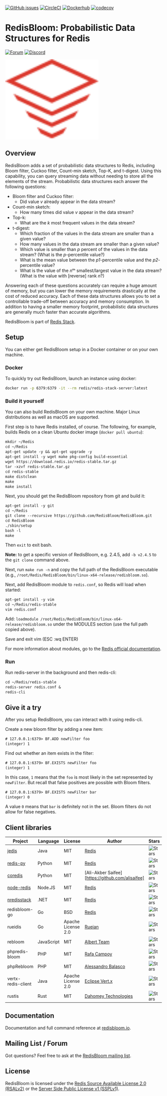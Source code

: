 [![GitHub issues](https://img.shields.io/github/release/RedisLabsModules/redisbloom.svg)](https://github.com/RedisBloom/RedisBloom/releases/latest)
[![CircleCI](https://circleci.com/gh/RedisBloom/RedisBloom.svg?style=svg)](https://circleci.com/gh/RedisBloom/RedisBloom)
[![Dockerhub](https://img.shields.io/docker/pulls/redis/redis-stack-server?label=redis-stack-server)](https://img.shields.io/docker/pulls/redis/redis-stack-server)
[![codecov](https://codecov.io/gh/RedisBloom/RedisBloom/branch/master/graph/badge.svg)](https://codecov.io/gh/RedisBloom/RedisBloom)

# RedisBloom: Probabilistic Data Structures for Redis
[![Forum](https://img.shields.io/badge/Forum-RedisBloom-blue)](https://forum.redis.com/c/modules/redisbloom)
[![Discord](https://img.shields.io/discord/697882427875393627?style=flat-square)](https://discord.gg/wXhwjCQ)

<img src="docs/docs/images/logo.svg" alt="logo" width="300"/>

## Overview

RedisBloom adds a set of probabilistic data structures to Redis, including Bloom filter, Cuckoo filter, Count-min sketch, Top-K, and t-digest. Using this capability, you can query streaming data without needing to store all the elements of the stream. Probabilistic data structures each answer the following questions:

- Bloom filter and Cuckoo filter:
  -  Did value _v_ already appear in the data stream?
- Count-min sketch:
  - How many times did value _v_ appear in the data stream?
- Top-k:
  - What are the _k_ most frequent values in the data stream?
- t-digest:
  - Which fraction of the values in the data stream are smaller than a given value?
  - How many values in the data stream are smaller than a given value?
  - Which value is smaller than _p_ percent of the values in the data stream? (What is the _p_-percentile value?)
  - What is the mean value between the _p1_-percentile value and the _p2_-percentile value?
  - What is the value of the *n*ᵗʰ smallest/largest value in the data stream? (What is the value with [reverse] rank _n_?)

Answering each of these questions accurately can require a huge amount of memory, but you can lower the memory requirements drastically at the cost of reduced accuracy. Each of these data structures allows you to set a controllable trade-off between accuracy and memory consumption. In addition to having a smaller memory footprint, probabilistic data structures are generally much faster than accurate algorithms.

RedisBloom is part of [Redis Stack](https://github.com/redis-stack).

## Setup

You can either get RedisBloom setup in a Docker container or on your own machine.

### Docker
To quickly try out RedisBloom, launch an instance using docker:
```sh
docker run -p 6379:6379 -it --rm redis/redis-stack-server:latest
```

### Build it yourself

You can also build RedisBloom on your own machine. Major Linux distributions as well as macOS are supported.

First step is to have Redis installed, of course. The following, for example, builds Redis on a clean Ubuntu docker image (`docker pull ubuntu`):

```
mkdir ~/Redis
cd ~/Redis
apt-get update -y && apt-get upgrade -y
apt-get install -y wget make pkg-config build-essential
wget https://download.redis.io/redis-stable.tar.gz
tar -xzvf redis-stable.tar.gz
cd redis-stable
make distclean
make
make install
```

Next, you should get the RedisBloom repository from git and build it:

```
apt-get install -y git
cd ~/Redis
git clone --recursive https://github.com/RedisBloom/RedisBloom.git
cd RedisBloom
./sbin/setup
bash -l
make
```

Then `exit` to exit bash.

**Note:** to get a specific version of RedisBloom, e.g. 2.4.5, add `-b v2.4.5` to the `git clone` command above.

Next, run `make run -n` and copy the full path of the RedisBloom executable (e.g., `/root/Redis/RedisBloom/bin/linux-x64-release/redisbloom.so`).

Next, add RedisBloom module to `redis.conf`, so Redis will load when started:

```
apt-get install -y vim
cd ~/Redis/redis-stable
vim redis.conf
```
Add: `loadmodule /root/Redis/RedisBloom/bin/linux-x64-release/redisbloom.so` under the MODULES section (use the full path copied above). 

Save and exit vim (ESC :wq ENTER)

For more information about modules, go to the [Redis official documentation](https://redis.io/topics/modules-intro).

### Run

Run redis-server in the background and then redis-cli:

```
cd ~/Redis/redis-stable
redis-server redis.conf &
redis-cli
```

## Give it a try

After you setup RedisBloom, you can interact with it using redis-cli.

Create a new bloom filter by adding a new item:
```
# 127.0.0.1:6379> BF.ADD newFilter foo
(integer) 1
```

Find out whether an item exists in the filter:
```
# 127.0.0.1:6379> BF.EXISTS newFilter foo
(integer) 1
```

In this case, `1` means that the `foo` is most likely in the set represented by `newFilter`. But recall that false positives are possible with Bloom filters.

```
# 127.0.0.1:6379> BF.EXISTS newFilter bar
(integer) 0
```

A value `0` means that `bar` is definitely not in the set. Bloom filters do not allow for false negatives.

## Client libraries

| Project | Language | License | Author | Stars | Package | Comment |
| ------- | -------- | ------- | ------ | ----- | ------- | ------- |
| [jedis][jedis-url] | Java | MIT | [Redis][redis-url] | ![Stars][jedis-stars] | [Maven][jedis-package]||
| [redis-py][redis-py-url] | Python | MIT | [Redis][redis-url] | ![Stars][redis-py-stars] | [pypi][redis-py-package]||
| [coredis][coredis-url] | Python | MIT | [Ali-Akber Saifee][https://github.com/alisaifee] | ![Stars][coredis-stars] | [pypi][coredis-package]| [Documentation][coredis-documentation]|
| [node-redis][node-redis-url] | Node.JS | MIT | [Redis][redis-url] | ![Stars][node-redis-stars] | [npm][node-redis-package]||
| [nredisstack][nredisstack-url] | .NET | MIT | [Redis][redis-url] | ![Stars][nredisstack-stars] | [nuget][nredisstack-package]||
| redisbloom-go | Go | BSD | [Redis](https://redis.com) |  ![Stars](https://img.shields.io/github/stars/RedisBloom/redisbloom-go.svg?style=social&amp;label=Star&amp;maxAge=2592000) | [GitHub](https://github.com/RedisBloom/redisbloom-go) ||
| rueidis | Go | Apache License 2.0 | [Rueian](https://github.com/rueian) |  ![Stars](https://img.shields.io/github/stars/rueian/rueidis.svg?style=social&amp;label=Star&amp;maxAge=2592000) | [GitHub](https://github.com/rueian/rueidis) ||
| rebloom | JavaScript | MIT | [Albert Team](https://cvitae.now.sh/) | ![Stars](https://img.shields.io/github/stars/albert-team/rebloom.svg?style=social&amp;label=Star&amp;maxAge=2592000) |[GitHub](https://github.com/albert-team/rebloom) ||
| phpredis-bloom | PHP | MIT | [Rafa Campoy](https://github.com/averias) | ![Stars](https://img.shields.io/github/stars/averias/phpredis-bloom.svg?style=social&amp;label=Star&amp;maxAge=2592000) | [GitHub](https://github.com/averias/phpredis-bloom) ||
| phpRebloom | PHP | MIT | [Alessandro Balasco](https://github.com/palicao) | ![Stars](https://img.shields.io/github/stars/palicao/phprebloom.svg?style=social&amp;label=Star&amp;maxAge=2592000) | [GitHub](https://github.com/palicao/phpRebloom) ||
| vertx-redis-client | Java | Apache License 2.0 | [Eclipse Vert.x](https://github.com/vert-x3) | ![Stars](https://img.shields.io/github/stars/vert-x3/vertx-redis-client.svg?style=social&amp;label=Star&amp;maxAge=2592000) | [GitHub](https://github.com/vert-x3/vertx-redis-client) ||
| rustis | Rust | MIT | [Dahomey Technologies](https://github.com/dahomey-technologies) | ![Stars](https://img.shields.io/github/stars/dahomey-technologies/rustis.svg?style=social&amp;label=Star&amp;maxAge=2592000) | [GitHub](https://github.com/dahomey-technologies/rustis) |

[redis-url]: https://redis.com

[redis-py-url]: https://github.com/redis/redis-py
[redis-py-stars]: https://img.shields.io/github/stars/redis/redis-py.svg?style=social&amp;label=Star&amp;maxAge=2592000
[redis-py-package]: https://pypi.python.org/pypi/redis

[coredis-url]: https://github.com/alisaifee/coredis
[coredis-stars]: https://img.shields.io/github/stars/alisaifee/coredis.svg?style=social&amp;label=Star&amp;maxAge=2592000
[coredis-package]: https://pypi.python.org/pypi/coredis
[coredis-documentation]: https://coredis.readthedocs.io/en/stable/handbook/modules.html#redisbloom

[jedis-url]: https://github.com/redis/jedis
[jedis-stars]: https://img.shields.io/github/stars/redis/jedis.svg?style=social&amp;label=Star&amp;maxAge=2592000
[Jedis-package]: https://search.maven.org/artifact/redis.clients/jedis

[nredisstack-url]: https://github.com/redis/nredisstack
[nredisstack-stars]: https://img.shields.io/github/stars/redis/nredisstack.svg?style=social&amp;label=Star&amp;maxAge=2592000
[nredisstack-package]: https://www.nuget.org/packages/nredisstack/

[node-redis-url]: https://github.com/redis/node-redis
[node-redis-stars]: https://img.shields.io/github/stars/redis/node-redis.svg?style=social&amp;label=Star&amp;maxAge=2592000
[node-redis-package]: https://www.npmjs.com/package/redis

## Documentation
Documentation and full command reference at [redisbloom.io](http://redisbloom.io).

## Mailing List / Forum
Got questions? Feel free to ask at the [RedisBloom mailing list](https://forum.redis.com/c/modules/redisbloom).

## License
RedisBloom is licensed under the [Redis Source Available License 2.0 (RSALv2)](https://redis.com/legal/rsalv2-agreement) or the [Server Side Public License v1 (SSPLv1)](https://www.mongodb.com/licensing/server-side-public-license).
